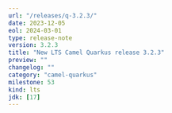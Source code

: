 ```yaml
---
url: "/releases/q-3.2.3/"
date: 2023-12-05
eol: 2024-03-01
type: release-note
version: 3.2.3
title: "New LTS Camel Quarkus release 3.2.3"
preview: ""
changelog: ""
category: "camel-quarkus"
milestone: 53
kind: lts
jdk: [17]
---
```

